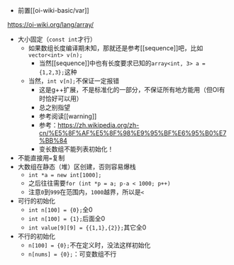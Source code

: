 - 前置[[oi-wiki-basic/var]]

https://oi-wiki.org/lang/array/
- 大小固定（`const int`才行）
  - 如果数组长度编译期未知，那就还是参考[[sequence]]吧，比如`vector<int> v(n);`
    - 当然[[sequence]]中也有长度要求已知的`array<int, 3> a = {1,2,3};`这种
  - 当然，`int v[n];`不保证一定报错
    - 这是g++扩展，不是标准化的一部分，不保证所有地方能用（但OI有时恰好可以用）
    - 总之别指望
    - 参考阅读[[warning]]
    - 参考：https://zh.wikipedia.org/zh-cn/%E5%8F%AF%E5%8F%98%E9%95%BF%E6%95%B0%E7%BB%84
    - 变长数组不能列表初始化！
- 不能直接用`=`复制
- 大数组在静态（堆）区创建，否则容易爆栈
  - `int *a = new int[1000];`
  - 之后往往需要`for (int *p = a; p-a < 1000; p++)`
  - 注意`0`到`999`在范围内，`1000`越界，所以是`<`
- 可行的初始化
  - `int n[100] = {0};`全0
  - `int n[100] = {1};`后面全0
  - `int value[9][9] = {{1,1},{2}};`其它全0
- 不行的初始化
  - `n[100] = {0};`不在定义时，没法这样初始化
  - `n[nums] = {0};`：可变数组不行